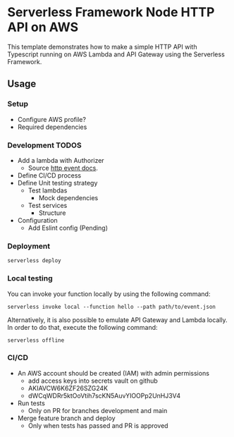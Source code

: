 # Serverless Framework Node HTTP API on AWS

This template demonstrates how to make a simple HTTP API with Typescript running on AWS Lambda and API Gateway using the Serverless Framework.

## Usage

### Setup

- Configure AWS profile?
- Required dependencies

### Development TODOS

- Add a lambda with Authorizer
  - Source [http event docs](https://www.serverless.com/framework/docs/providers/aws/events/apigateway/).
- Define CI/CD process
- Define Unit testing strategy
  - Test lambdas
    - Mock dependencies
  - Test services
    - Structure
- Configuration
  - Add Eslint config (Pending)

### Deployment

`serverless deploy`

### Local testing

You can invoke your function locally by using the following command:

```
serverless invoke local --function hello --path path/to/event.json
```

Alternatively, it is also possible to emulate API Gateway and Lambda locally. In order to do that, execute the following command:

```
serverless offline
```

### CI/CD

- An AWS account should be created (IAM) with admin permissions
  - add access keys into secrets vault on github
  - AKIAVCW6K6ZF26SZG24K
  - dWCqWDRr5ktOoVtih7scKN5AuvYIOOPp2UnHJ3V4
- Run tests
  - Only on PR for branches development and main
- Merge feature branch and deploy
  - Only when tests has passed and PR is approved